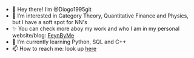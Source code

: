 - 👋 Hey there! I’m @Diogo1995git
- 👀 I’m interested in Category Theory, Quantitative Finance and Physics, but I have a soft spot for NN's
- :sparkles: You can check more aboy my work and who I am in my personal website/blog: [FeynByMe](diogofandrade.org)
- 🌱 I’m currently learning Python, SQL and C++
- 📫 How to reach me: look up [here](https://diogofandrade.org/contact-2/)

<!---
Diogo1995git/Diogo1995git is a ✨ special ✨ repository because its `README.md` (this file) appears on your GitHub profile.
You can click the Preview link to take a look at your changes.
--->
